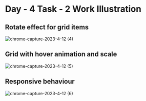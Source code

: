 # Day - 4 Task - 2 Work Illustration

## Rotate effect for grid items
![chrome-capture-2023-4-12 (4)](https://github.com/krithika117/prograd-html-css-js/assets/76687631/3eaca771-ef48-4ec5-bef9-6f3722471f4b)

## Grid with hover animation and scale 
![chrome-capture-2023-4-12 (5)](https://github.com/krithika117/prograd-html-css-js/assets/76687631/96ff940a-012b-40f3-83da-9267acaf4399)

## Responsive behaviour
![chrome-capture-2023-4-12 (6)](https://github.com/krithika117/prograd-html-css-js/assets/76687631/e9cf61c4-168d-4d11-884c-d813ef3207e2)
